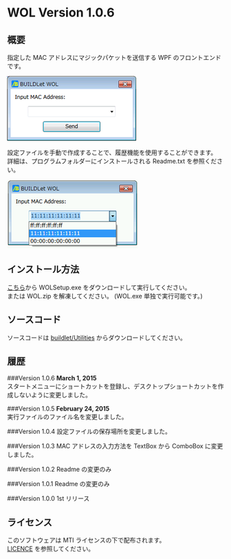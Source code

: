 # WOL Version 1.0.6

## 概要
指定した MAC アドレスにマジックパケットを送信する WPF のフロントエンドです。  

![Screenshot](/images/WOL.png "Screenshot")

設定ファイルを手動で作成することで、履歴機能を使用することができます。  
詳細は、プログラムフォルダーにインストールされる Readme.txt を参照ください。

![History](/images/WOL_History.png "履歴機能")


## インストール方法
[こちら](https://github.com/buildlet/WOL/releases "Releases")から WOLSetup.exe をダウンロードして実行してください。  
または WOL.zip を解凍してください。 (WOL.exe 単独で実行可能です。)


## ソースコード
ソースコードは [buildlet/Utilities](https://github.com/buildlet/Utilities "buildlet/Utilities") からダウンロードしてください。


## 履歴

###Version 1.0.6
**March 1, 2015**  
スタートメニューにショートカットを登録し、デスクトップショートカットを作成しないように変更しました。

###Version 1.0.5
**February 24, 2015**  
実行ファイルのファイル名を変更しました。

###Version 1.0.4
設定ファイルの保存場所を変更しました。

###Version 1.0.3
MAC アドレスの入力方法を TextBox から ComboBox に変更しました。

###Version 1.0.2
Readme の変更のみ

###Version 1.0.1
Readme の変更のみ

###Version 1.0.0
1st リリース


## ライセンス
このソフトウェアは MTI ライセンスの下で配布されます。  
[LICENCE](/LICENSE "LICENSE") を参照してください。

